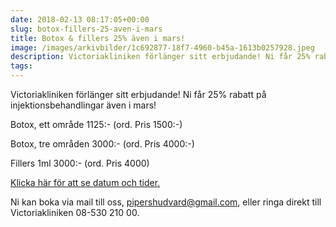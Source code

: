 ```yaml
---
date: 2018-02-13 08:17:05+00:00
slug: botox-fillers-25-aven-i-mars
title: Botox & fillers 25% även i mars!
image: /images/arkivbilder/1c692877-18f7-4960-b45a-1613b0257928.jpeg
description: Victoriakliniken förlänger sitt erbjudande! Ni får 25% rabatt på injektionsbehandlingar även i mars!
tags: 
---
```

Victoriakliniken förlänger sitt erbjudande! Ni får 25% rabatt på injektionsbehandlingar även i mars!

Botox, ett område 1125:- (ord. Pris 1500:-)

Botox, tre områden 3000:- (ord. Pris 4000:-)

Fillers 1ml 3000:- (ord. Pris 4000)

[Klicka här för att se datum och tider.](http://pipershudvard.com/botox-fillers-victoriakliniken/)

Ni kan boka via mail till oss, pipershudvard@gmail.com, eller ringa direkt till Victoriakliniken 08-530 210 00.



